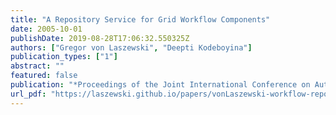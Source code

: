 ```yaml
---
title: "A Repository Service for Grid Workflow Components"
date: 2005-10-01
publishDate: 2019-08-28T17:06:32.550325Z
authors: ["Gregor von Laszewski", "Deepti Kodeboyina"]
publication_types: ["1"]
abstract: ""
featured: false
publication: "*Proceedings of the Joint International Conference on Autonomic and Autonomous Systems and International Conference on Networking and Services*"
url_pdf: "https://laszewski.github.io/papers/vonLaszewski-workflow-repository.pdf"
---
```


